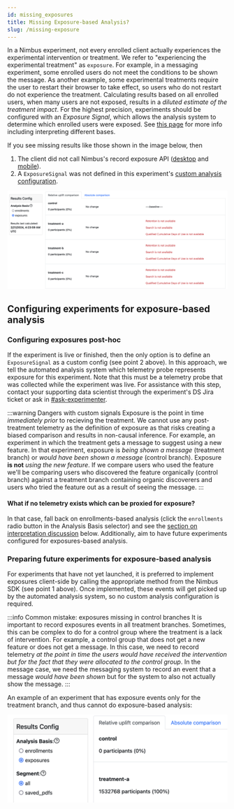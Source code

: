 ```yaml
---
id: missing_exposures
title: Missing Exposure-based Analysis?
slug: /missing-exposure
---
```


In a Nimbus experiment, not every enrolled client actually experiences the experimental intervention or treatment. We refer to "experiencing the experimental treatment" as `exposure`. For example, in a messaging experiment, some enrolled users do not meet the conditions to be shown the message. As another example, some experimental treatments require the user to restart their browser to take effect, so users who do not restart do not experience the treatment. Calculating results based on all enrolled users, when many users are not exposed, results in a _diluted estimate of the treatment impact_. For the highest precision, experiments should be configured with an _Exposure Signal_, which allows the analysis system to determine which enrolled users were exposed. See [this page](../jetstream/overview.md#enrollment-vs-exposure) for more info including interpreting different bases.

If you see missing results like those shown in the image below, then

1. The client did not call Nimbus's record exposure API ([desktop](../../getting-started/engineers/desktop-feature-api.mdx#recordexposureevent) and [mobile](../../deep-dives/specifications/fml/fml-spec.mdx#recording-exposure)).
2. A `ExposureSignal` was not defined in this experiment's [custom analysis configuration](../jetstream/configuration.md#defining-exposure-signals).

![An image of the Nimbus UI showing results when exposures are missing. The results show zero clients enrolled and that the system is unable to calculate results](../../../static/img/deep-dives/missing_exposures_analysis.png)

## Configuring experiments for exposure-based analysis

### Configuring exposures post-hoc

If the experiment is live or finished, then the only option is to define an `ExposureSignal` as a custom config (see point 2 above). In this approach, we tell the automated analysis system which telemetry probe represents exposure for this experiment. Note that this must be a telemetry probe that was collected while the experiment was live. For assistance with this step, contact your supporting data scientist through the experiment's DS Jira ticket or ask in [#ask-experimenter](https://mozilla.slack.com/archives/CF94YGE03).

:::warning Dangers with custom signals
Exposure is the point in time _immediately prior_ to recieving the treatment. We cannot use any post-treatment telemetry as the definition of exposure as that risks creating a biased comparison and results in non-causal inference. For example, an experiment in which the treatment gets a message to suggest using a new feature. In that experiment, exposure is _being shown a message_ (treatment branch) or _would have been shown a message_ (control branch). Exposure **is not** _using the new feature_. If we compare users who used the feature we'll be comparing users who discovered the feature organically (control branch) against a treatment branch containing organic discoverers and users who tried the feature out as a result of seeing the message.
:::

#### What if no telemetry exists which can be proxied for exposure?

In that case, fall back on enrollments-based analysis (click the `enrollments` radio button in the Analysis Basis selector) and see the [section on interpretation discussion](#enrollments-vs-exposures-analysis) below. Additionally, aim to have future experiments configured for exposures-based analysis.

### Preparing future experiments for exposure-based analysis

For experiments that have not yet launched, it is preferred to implement exposures client-side by calling the appropriate method from the Nimbus SDK (see point 1 above). Once implemented, these events will get picked up by the automated analysis system, so no custom analysis configuration is required.

:::info Common mistake: exposures missing in control branches
It is important to record exposures events in all treatment branches. Sometimes, this can be complex to do for a control group where the treatment is a lack of intervention. For example, a control group that does not get a new feature or does not get a message. In this case, we need to record telemetry _at the point in time the users would have received the intervention but for the fact that they were allocated to the control group_. In the message case, we need the messaging system to record an event that a message _would have been shown_ but for the system to also not actually show the message.
:::

An example of an experiment that has exposure events only for the treatment branch, and thus cannot do exposure-based analysis:

![Missing exposures in the control branch](../../../static/img/deep-dives/missing_exposures_control_branch.png)
